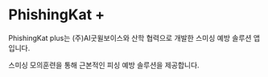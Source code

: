 # PhishingKat + 

PhishingKat plus는 (주)AI굿윌보이스와 산학 협력으로 개발한 스미싱 예방 솔루션 앱입니다.

스미싱 모의훈련을 통해 근본적인 피싱 예방 솔루션을 제공합니다.
